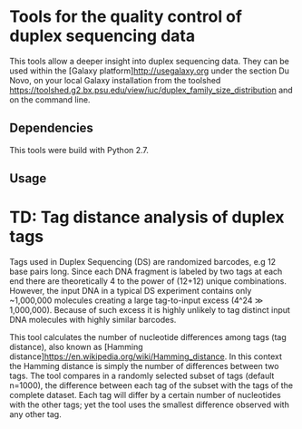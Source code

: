 # Tools for the quality control of duplex sequencing data

This tools allow a deeper insight into duplex sequencing data. They can be used within the [Galaxy platform]http://usegalaxy.org under the section Du Novo, on your local Galaxy installation from the toolshed https://toolshed.g2.bx.psu.edu/view/iuc/duplex_family_size_distribution and on the command line. 

## Dependencies
This tools were build with Python 2.7.

## Usage
# TD: Tag distance analysis of duplex tags
Tags used in Duplex Sequencing (DS) are randomized barcodes, e.g 12 base pairs long. Since each DNA fragment is labeled by two tags at each end there are theoretically 4 to the power of (12+12) unique combinations. However, the input DNA in a typical DS experiment contains only ~1,000,000 molecules creating a large tag-to-input excess (4^24 ≫ 1,000,000). Because of such excess it is highly unlikely to tag distinct input DNA molecules with highly similar barcodes.

This tool calculates the number of nucleotide differences among tags (tag distance), also known as [Hamming distance]https://en.wikipedia.org/wiki/Hamming_distance. In this context the Hamming distance is simply the number of differences between two tags. The tool compares in a randomly selected subset of tags (default n=1000), the difference between each tag of the subset with the tags of the complete dataset. Each tag will differ by a certain number of nucleotides with the other tags; yet the tool uses the smallest difference observed with any other tag.



